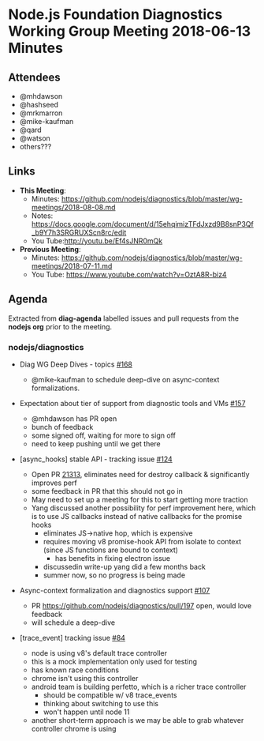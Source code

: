 # Node.js Foundation Diagnostics Working Group Meeting 2018-06-13 Minutes

## Attendees
  - @mhdawson
  - @hashseed
  - @mrkmarron
  - @mike-kaufman
  - @qard
  - @watson
  - others???

## Links
- **This Meeting**:
  - Minutes:  https://github.com/nodejs/diagnostics/blob/master/wg-meetings/2018-08-08.md
  - Notes: https://docs.google.com/document/d/15ehqimizTFdJxzd9B8snP3Qf_b9Y7h3SRGRUXScn8rc/edit
  - You Tube:http://youtu.be/Ef4sJNR0mQk
- **Previous Meeting**: 
  - Minutes:  https://github.com/nodejs/diagnostics/blob/master/wg-meetings/2018-07-11.md
  - You Tube: https://www.youtube.com/watch?v=OztA8R-biz4

## Agenda

Extracted from **diag-agenda**  labelled issues and pull requests from the **nodejs org** prior to the meeting.

### nodejs/diagnostics

  - Diag WG Deep Dives - topics [#168](https://github.com/nodejs/diagnostics/issues/168)
     - @mike-kaufman to schedule deep-dive on async-context formalizations. 

  - Expectation about tier of support from diagnostic tools and VMs [#157](https://github.com/nodejs/diagnostics/issues/157)
    - @mhdawson has PR open
    - bunch of feedback
    - some signed off, waiting for more to sign off
    - need to keep pushing until we get there
   
  - \[async_hooks\] stable API - tracking issue [#124](https://github.com/nodejs/diagnostics/issues/124)
    - Open PR [21313](github.com/nodejs/node/pull/21313), eliminates need for destroy callback & significantly improves perf
    - some feedback in PR that this should not go in
    - May need to set up a meeting for this to start getting more traction
    - Yang discussed another possibility for perf improvement here, which is to use JS callbacks instead of native callbacks for the promise hooks
      - eliminates JS->native hop, which is expensive
      - requires moving v8 promise-hook API from isolate to context (since JS functions are bound to context)
        - has benefits in fixing electron issue
      - discussedin write-up yang did a few months back
      - summer now, so no progress is being made


  - Async-context formalization and diagnostics support [#107](https://github.com/nodejs/diagnostics/issues/107)
    - PR  https://github.com/nodejs/diagnostics/pull/197 open, would love feedback
    - will schedule a deep-dive

  - \[trace_event\] tracking issue [#84](https://github.com/nodejs/diagnostics/issues/84)
    - node is using v8's default trace controller
    - this is a mock implementation only used for testing
    - has known race conditions
    - chrome isn't using this controller
    - android team is building perfetto, which is a richer trace controller
      - should be compatible w/ v8 trace_events
      - thinking about switching to use this
      - won't happen until node 11
    - another short-term approach is we may be able to grab whatever controller chrome is using

